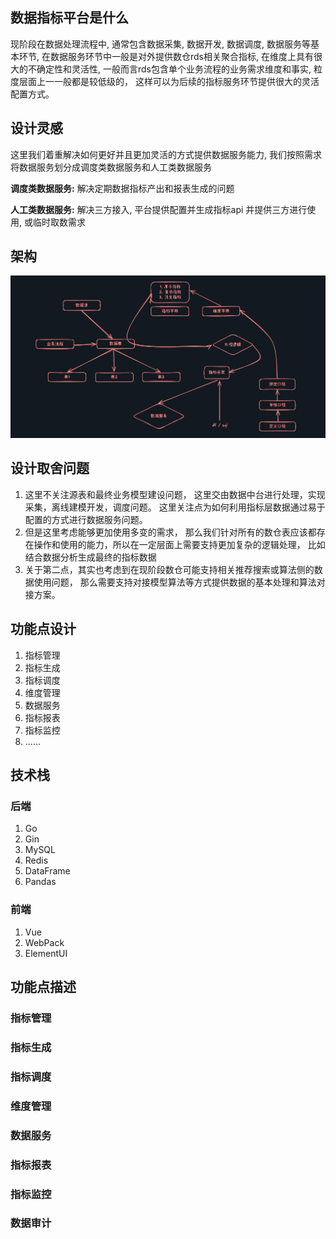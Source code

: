 ## 数据指标平台是什么

现阶段在数据处理流程中, 通常包含数据采集, 数据开发,  数据调度, 数据服务等基本环节,  在数据服务环节中一般是对外提供数仓rds相关聚合指标,  在维度上具有很大的不确定性和灵活性,  一般而言rds包含单个业务流程的业务需求维度和事实,  粒度层面上一一般都是较低级的， 这样可以为后续的指标服务环节提供很大的灵活配置方式。


## 设计灵感

这里我们着重解决如何更好并且更加灵活的方式提供数据服务能力,  我们按照需求将数据服务划分成调度类数据服务和人工类数据服务

**调度类数据服务:** 解决定期数据指标产出和报表生成的问题

**人工类数据服务:** 解决三方接入, 平台提供配置并生成指标api 并提供三方进行使用,  或临时取数需求




## 架构
![img.png](resource/img.png)



## 设计取舍问题

1. 这里不关注源表和最终业务模型建设问题， 这里交由数据中台进行处理，实现采集，离线建模开发，调度问题。 这里关注点为如何利用指标层数据通过易于配置的方式进行数据服务问题。
2. 但是这里考虑能够更加使用多变的需求， 那么我们针对所有的数仓表应该都存在操作和使用的能力，所以在一定层面上需要支持更加复杂的逻辑处理， 比如结合数据分析生成最终的指标数据
3. 关于第二点，其实也考虑到在现阶段数仓可能支持相关推荐搜索或算法侧的数据使用问题， 那么需要支持对接模型算法等方式提供数据的基本处理和算法对接方案。



## 功能点设计

1. 指标管理
2. 指标生成
3. 指标调度
4. 维度管理
5. 数据服务
6. 指标报表
7. 指标监控
8. ......



## 技术栈

### 后端

1. Go
2. Gin
5. MySQL
6. Redis
8. DataFrame
9. Pandas


### 前端
1. Vue
2. WebPack
3. ElementUI



## 功能点描述

### 指标管理

### 指标生成

### 指标调度

### 维度管理

### 数据服务

### 指标报表

### 指标监控

### 数据审计


